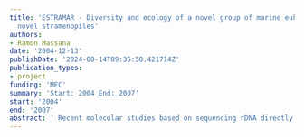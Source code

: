 ```yaml
---
title: 'ESTRAMAR - Diversity and ecology of a novel group of marine eukaryotes: the
  novel stramenopiles'
authors:
- Ramon Massana
date: '2004-12-13'
publishDate: '2024-08-14T09:35:58.421714Z'
publication_types:
- project
funding: 'MEC'
summary: 'Start: 2004 End: 2007'
start: '2004'
end: '2007'
abstract: ' Recent molecular studies based on sequencing rDNA directly retrieved from the marine plankton have revealed the existence of eukaryotic microorganisms never seen before. A significant number of the sequences retrieved affiliated within the stramenopiles, a very heterogeneous group that includes from diatoms to fungi-like cells, but were not similar to any known organism and were then named “novel stramenopiles”. The main objective of the project ESTRAMAR is the phylogenetic and ecological characterization of this novel group. First, we will analyze in detail the phylogenetic relationships among novel stramenopiles and other organisms, since we know this is a very diverse and complex group. Then, we will design phylogenetic probes against the most important subgroups that will allow visualizing the organisms in natural samples by FISH (Fluorescent In Situ Hybridization). Using FISH and the new probes, we will study the abundance and distribution of novel stramenopiles in samples obtained in a coastal seasonal study and in oceanographic cruises of opportunity. Finally, we will perform experiments to assess the ecological role of this novel group. Some novel stramenopiles are small heterotrophic flagellates that consume bacteria. We will develop a method to estimate the ability and rates of bacterivory by each different subgroup of novel stramenopiles. Moreover, we will also assess whether some subgroups are able to incorporate dissolved organic matter. The results expected during the project ESTRAMAR will contribute significantly to understand this novel group of microorganisms and will have clear implications for biodiversity studies and the understanding of the structure and function of marine food webs. '
---
```

